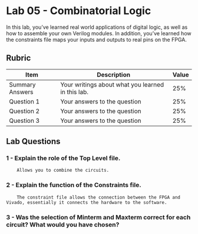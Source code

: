 # Lab 05 - Combinatorial Logic

In this lab, you’ve learned real world applications of digital logic, as well
as how to assemble your own Verilog modules. In addition, you’ve learned how
the constraints file maps your inputs and outputs to real pins on the FPGA.

## Rubric

| Item | Description | Value |
| ---- | ----------- | ----- |
| Summary Answers | Your writings about what you learned in this lab. | 25% |
| Question 1 | Your answers to the question | 25% |
| Question 2 | Your answers to the question | 25% |
| Question 3 | Your answers to the question | 25% |

## Lab Questions

### 1 - Explain the role of the Top Level file.
        Allows you to combine the circuits.
### 2 - Explain the function of the Constraints file.
        The constraint file allows the connection between the FPGA and Vivado, essentially it connects the hardware to the software.
### 3 - Was the selection of Minterm and Maxterm correct for each circuit? What would you have chosen?
        
